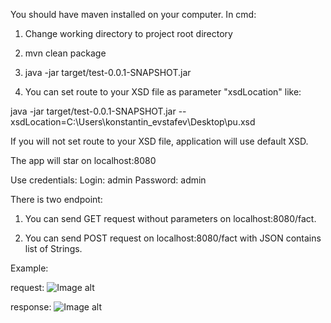 You should have maven installed on your computer.
In cmd:

1) Change working directory to project root directory

2) mvn clean package

3) java -jar target/test-0.0.1-SNAPSHOT.jar

4) You can set route to your XSD file as parameter "xsdLocation" like:

 java -jar target/test-0.0.1-SNAPSHOT.jar --xsdLocation=C:\Users\konstantin_evstafev\Desktop\pu.xsd
 

If you will not set route to your XSD file, application will use default XSD.

The app will star on localhost:8080


Use credentials:
Login: admin
Password: admin

There is two endpoint:

1) You can send GET request without parameters on localhost:8080/fact.

2) You can send POST request on localhost:8080/fact with  JSON contains list of 
Strings.


Example:

request:
![Image alt](https://git.epam.com/Konstantin_Evstafev/test/blob/master/1.PNG)

response:
![Image alt](https://git.epam.com/Konstantin_Evstafev/test/blob/master/2.PNG)
